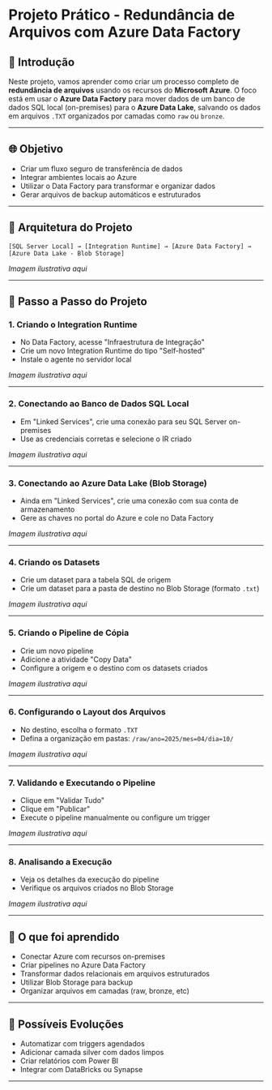 # Projeto Prático - Redundância de Arquivos com Azure Data Factory

## 🔎 Introdução

Neste projeto, vamos aprender como criar um processo completo de **redundância de arquivos** usando os recursos do **Microsoft Azure**. O foco está em usar o **Azure Data Factory** para mover dados de um banco de dados SQL local (on-premises) para o **Azure Data Lake**, salvando os dados em arquivos `.TXT` organizados por camadas como `raw` ou `bronze`.

---

## 🌐 Objetivo

- Criar um fluxo seguro de transferência de dados
- Integrar ambientes locais ao Azure
- Utilizar o Data Factory para transformar e organizar dados
- Gerar arquivos de backup automáticos e estruturados

---

## 🔹 Arquitetura do Projeto

```
[SQL Server Local] → [Integration Runtime] → [Azure Data Factory] → [Azure Data Lake - Blob Storage]
```

*Imagem ilustrativa aqui*

---

## 🔧 Passo a Passo do Projeto

### 1. Criando o Integration Runtime
- No Data Factory, acesse "Infraestrutura de Integração"
- Crie um novo Integration Runtime do tipo "Self-hosted"
- Instale o agente no servidor local

*Imagem ilustrativa aqui*

---

### 2. Conectando ao Banco de Dados SQL Local
- Em "Linked Services", crie uma conexão para seu SQL Server on-premises
- Use as credenciais corretas e selecione o IR criado

*Imagem ilustrativa aqui*

---

### 3. Conectando ao Azure Data Lake (Blob Storage)
- Ainda em "Linked Services", crie uma conexão com sua conta de armazenamento
- Gere as chaves no portal do Azure e cole no Data Factory

*Imagem ilustrativa aqui*

---

### 4. Criando os Datasets
- Crie um dataset para a tabela SQL de origem
- Crie um dataset para a pasta de destino no Blob Storage (formato `.txt`)

*Imagem ilustrativa aqui*

---

### 5. Criando o Pipeline de Cópia
- Crie um novo pipeline
- Adicione a atividade "Copy Data"
- Configure a origem e o destino com os datasets criados

*Imagem ilustrativa aqui*

---

### 6. Configurando o Layout dos Arquivos
- No destino, escolha o formato `.TXT`
- Defina a organização em pastas: `/raw/ano=2025/mes=04/dia=10/`

*Imagem ilustrativa aqui*

---

### 7. Validando e Executando o Pipeline
- Clique em "Validar Tudo"
- Clique em "Publicar"
- Execute o pipeline manualmente ou configure um trigger

*Imagem ilustrativa aqui*

---

### 8. Analisando a Execução
- Veja os detalhes da execução do pipeline
- Verifique os arquivos criados no Blob Storage

*Imagem ilustrativa aqui*

---

## 🧮 O que foi aprendido

- Conectar Azure com recursos on-premises
- Criar pipelines no Azure Data Factory
- Transformar dados relacionais em arquivos estruturados
- Utilizar Blob Storage para backup
- Organizar arquivos em camadas (raw, bronze, etc)

---

## 🌟 Possíveis Evoluções

- Automatizar com triggers agendados
- Adicionar camada silver com dados limpos
- Criar relatórios com Power BI
- Integrar com DataBricks ou Synapse

---

